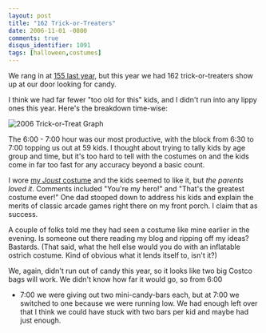 ```yaml
---
layout: post
title: "162 Trick-or-Treaters"
date: 2006-11-01 -0800
comments: true
disqus_identifier: 1091
tags: [halloween,costumes]
---
```

We rang in at [155 last
year](/archive/2005/11/01/155-trick-or-treaters.aspx), but this year we
had 162 trick-or-treaters show up at our door looking for candy.

 I think we had far fewer "too old for this" kids, and I didn't run into
any lippy ones this year. Here's the breakdown time-wise:

 ![2006 Trick-or-Treat
Graph](https://hyqi8g.dm2304.livefilestore.com/y2phDDUT9TAjH22H23rFvnADPKeMnoebt3DGahFLqIDErzNuEzwEiui1a4CqRcDrPmj6NcbrHGRmqbLe7SFWwEtS4_MZr9UefI-RzTRy0GKHOM/20061101trickortreatgraph.gif?psid=1)

 The 6:00 - 7:00 hour was our most productive, with the block from 6:30
to 7:00 topping us out at 59 kids. I thought about trying to tally kids
by age group and time, but it's too hard to tell with the costumes on
and the kids come in far too fast for any accuracy beyond a basic
count.

 I wore [my *Joust*
costume](/archive/2006/10/31/halloween-2006---joust.aspx) and the kids
seemed to like it, but *the parents loved it*. Comments included "You're
my hero!" and "That's the greatest costume ever!" One dad stooped down
to address his kids and explain the merits of classic arcade games right
there on my front porch. I claim that as success.

 A couple of folks told me they had seen a costume like mine earlier in
the evening. Is someone out there reading my blog and ripping off my
ideas? Bastards. (That said, what the hell else would you do with an
inflatable ostrich costume. Kind of obvious what it lends itself to,
isn't it?)

 We, again, didn't run out of candy this year, so it looks like two big
Costco bags will work. We didn't know how far it would go, so from 6:00
- 7:00 we were giving out two mini-candy-bars each, but at 7:00 we
switched to one because we were running low. We had enough left over
that I think we could have stuck with two bars per kid and maybe had
just enough.
